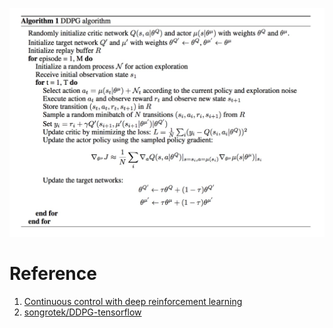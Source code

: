 ![](https://raw.githubusercontent.com/witwolf/RL-DDPG/master/algorithm.png)

# Reference
1. [Continuous control with deep reinforcement learning](http://arxiv.org/abs/1509.02971)
2. [songrotek/DDPG-tensorflow](https://github.com/songrotek/DDPG-tensorflow/)
